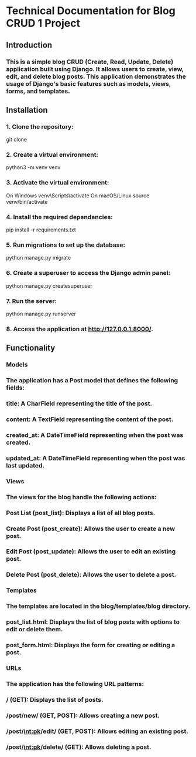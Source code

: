 # Technical Documentation for Blog CRUD 1 Project
## Introduction
### This is a simple blog CRUD (Create, Read, Update, Delete) application built using Django. It allows users to create, view, edit, and delete blog posts. This application demonstrates the usage of Django's basic features such as models, views, forms, and templates.

## Installation
### 1. Clone the repository:
git clone
### 2. Create a virtual environment:
python3 -m venv venv
### 3. Activate the virtual environment:
On Windows
venv\Scripts\activate
On macOS/Linux
source venv/bin/activate
### 4. Install the required dependencies:
pip install -r requirements.txt
### 5. Run migrations to set up the database:
python manage.py migrate
### 6. Create a superuser to access the Django admin panel:
python manage.py createsuperuser
### 7. Run the server:
python manage.py runserver
### 8. Access the application at http://127.0.0.1:8000/.

## Functionality
### Models
### The application has a Post model that defines the following fields:

### title: A CharField representing the title of the post.
### content: A TextField representing the content of the post.
### created_at: A DateTimeField representing when the post was created.
### updated_at: A DateTimeField representing when the post was last updated.
### Views
### The views for the blog handle the following actions:

### Post List (post_list): Displays a list of all blog posts.
### Create Post (post_create): Allows the user to create a new post.
### Edit Post (post_update): Allows the user to edit an existing post.
### Delete Post (post_delete): Allows the user to delete a post.
### Templates
### The templates are located in the blog/templates/blog directory.

### post_list.html: Displays the list of blog posts with options to edit or delete them.
### post_form.html: Displays the form for creating or editing a post.
### URLs
### The application has the following URL patterns:

### / (GET): Displays the list of posts.
### /post/new/ (GET, POST): Allows creating a new post.
### /post/<int:pk>/edit/ (GET, POST): Allows editing an existing post.
### /post/<int:pk>/delete/ (GET): Allows deleting a post.